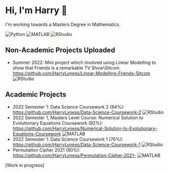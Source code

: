 # Hi, I'm Harry 👋 

I'm working towards a Masters Degree in Mathematics. 

![Python](https://img.shields.io/static/v1?logo=python&label=&message=Python&color=36465D&logoColor=AAA&style=flat-square&link=)
![MATLAB](https://img.shields.io/static/v1?logo=MATLAB&label=&message=MATLAB&color=36465D&logoColor=AAA&style=flat-square&link=)
![RStudio](https://img.shields.io/static/v1?logo=R&label=&message=R&color=36465D&logoColor=AAA&style=flat-square&link=)

## Non-Academic Projects Uploaded 

 - Summer 2022: Mini project which involved using Linear Modelling to show that Friends is a remarkable TV Show\Sitcom. 
 https://github.com/HarryLyness/Linear-Modelling-Friends-Sitcom ![RStudio](https://img.shields.io/static/v1?logo=R&label=&message=R&color=36465D&logoColor=AAA&style=flat-square&link=)

## Academic Projects
- 2022 Semester 1: Data Science Coursework 2 (84%): https://github.com/HarryLyness/Data-Science-Coursework-2 ![RStudio](https://img.shields.io/static/v1?logo=R&label=&message=R&color=36465D&logoColor=AAA&style=flat-square&link=)
- 2022 Semester 1, Masters Level Course: Numerical Solution to Evolutionary Equations Coursework (92%): https://github.com/HarryLyness/Numerical-Solution-to-Evolutionary-Equations-Coursework ![MATLAB](https://img.shields.io/static/v1?logo=MATLAB&label=&message=MATLAB&color=36465D&logoColor=AAA&style=flat-square&link=)
- 2022 Semester 1: Data Science Coursework 1 (76%): https://github.com/HarryLyness/Data-Science-Coursework-1 ![RStudio](https://img.shields.io/static/v1?logo=R&label=&message=R&color=36465D&logoColor=AAA&style=flat-square&link=)
- Permutation Cipher 2021 (80%): https://github.com/HarryLyness/Permutation-Cipher-2021- ![MATLAB](https://img.shields.io/static/v1?logo=MATLAB&label=&message=MATLAB&color=36465D&logoColor=AAA&style=flat-square&link=)

[Work in progress]

<!--
**HarryLyness/HarryLyness** is a ✨ _special_ ✨ repository because its `README.md` (this file) appears on your GitHub profile.

Here are some ideas to get you started:

- 🔭 I’m currently working on ...
- 🌱 I’m currently learning ...
- 👯 I’m looking to collaborate on ...
- 🤔 I’m looking for help with ...
- 💬 Ask me about ...
- 📫 How to reach me: ...
- 😄 Pronouns: ...
- ⚡ Fun fact: ...
-->
